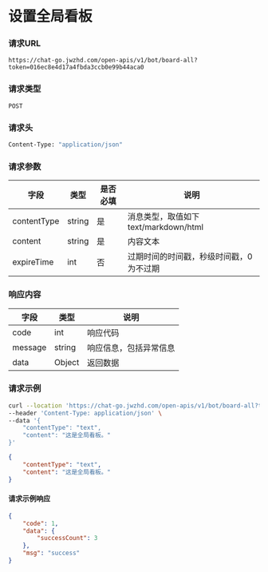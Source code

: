 # 设置全局看板

### 请求URL

`https://chat-go.jwzhd.com/open-apis/v1/bot/board-all?token=016ec8e4d17a4fbda3ccb0e99b44aca0`

### 请求类型

`POST`

### 请求头

```bash
Content-Type: "application/json"
```

### 请求参数

| 字段        | 类型   | 是否必填 | 说明                                      |
| ----------- | ------ | -------- | ----------------------------------------- |
| contentType | string | 是       | 消息类型，取值如下<br/>text/markdown/html |
| content     | string | 是       | 内容文本                                  |
| expireTime  | int    | 否       | 过期时间的时间戳，秒级时间戳，0 为不过期  |

### 响应内容

| 字段    | 类型   | 说明                   |
| ------- | ------ | ---------------------- |
| code    | int    | 响应代码               |
| message | string | 响应信息，包括异常信息 |
| data    | Object | 返回数据               |

### 请求示例

```bash
curl --location 'https://chat-go.jwzhd.com/open-apis/v1/bot/board-all?token=016ec8e4d17a4fbda3ccb0e99b44aca0' \
--header 'Content-Type: application/json' \
--data '{
    "contentType": "text",
    "content": "这是全局看板。"
}'
```

```json
{
    "contentType": "text",
    "content": "这是全局看板。"
}
```

#### 请求示例响应
```json
{
    "code": 1,
    "data": {
        "successCount": 3
    },
    "msg": "success"
}
```
